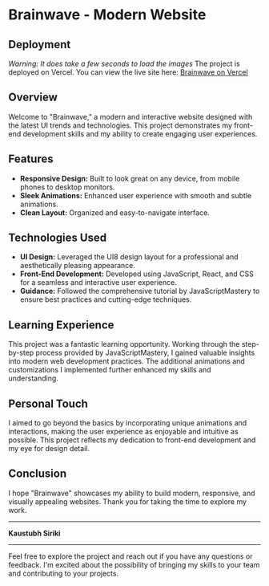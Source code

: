 # Brainwave - Modern Website

## Deployment

*Warning: It does take a few seconds to load the images*
The project is deployed on Vercel. You can view the live site here:
[Brainwave on Vercel](https://modern-site-brainwave.vercel.app)

## Overview

Welcome to "Brainwave," a modern and interactive website designed with the latest UI trends and technologies. This project demonstrates my front-end development skills and my ability to create engaging user experiences.

## Features

- **Responsive Design:** Built to look great on any device, from mobile phones to desktop monitors.
- **Sleek Animations:** Enhanced user experience with smooth and subtle animations.
- **Clean Layout:** Organized and easy-to-navigate interface.

## Technologies Used

- **UI Design:** Leveraged the UI8 design layout for a professional and aesthetically pleasing appearance.
- **Front-End Development:** Developed using JavaScript, React, and CSS for a seamless and interactive user experience.
- **Guidance:** Followed the comprehensive tutorial by JavaScriptMastery to ensure best practices and cutting-edge techniques.

## Learning Experience

This project was a fantastic learning opportunity. Working through the step-by-step process provided by JavaScriptMastery, I gained valuable insights into modern web development practices. The additional animations and customizations I implemented further enhanced my skills and understanding.

## Personal Touch

I aimed to go beyond the basics by incorporating unique animations and interactions, making the user experience as enjoyable and intuitive as possible. This project reflects my dedication to front-end development and my eye for design detail.

## Conclusion

I hope "Brainwave" showcases my ability to build modern, responsive, and visually appealing websites. Thank you for taking the time to explore my work.

---

**Kaustubh Siriki**

---

Feel free to explore the project and reach out if you have any questions or feedback. I'm excited about the possibility of bringing my skills to your team and contributing to your projects.
